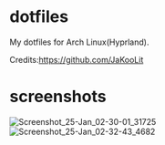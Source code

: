 # dotfiles
My dotfiles for Arch Linux(Hyprland).

Credits:https://github.com/JaKooLit

# screenshots
![Screenshot_25-Jan_02-30-01_31725](https://github.com/wbose/arch_hyprland_dotfiles/assets/84239853/9f9b50a0-2d2f-44c0-aae8-83958941766e)
![Screenshot_25-Jan_02-32-43_4682](https://github.com/wbose/arch_hyprland_dotfiles/assets/84239853/b85c7964-aaa9-4a9b-ba56-d24ea4592dd9)
